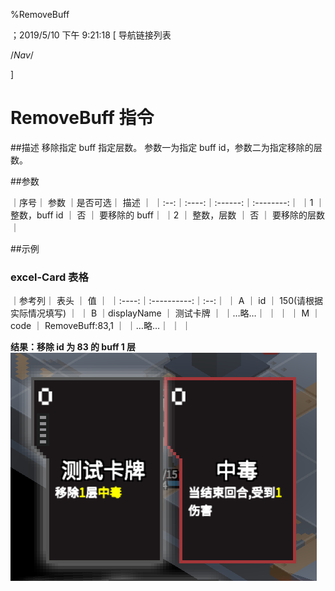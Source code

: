 
%RemoveBuff

；2019/5/10 下午 9:21:18
[ 导航链接列表

/*Nav*/

]
# RemoveBuff 指令

##描述
移除指定 buff 指定层数。
参数一为指定 buff id，参数二为指定移除的层数。

##参数

｜序号｜ 参数 ｜是否可选｜          描述  ｜
｜:--:｜:----:｜:------:｜:--------:｜
｜1  ｜ 整数，buff id ｜   否   ｜ 要移除的 buff｜
｜2 ｜ 整数，层数 ｜   否   ｜ 要移除的层数｜


##示例
### excel-Card 表格
｜参考列｜    表头    ｜ 值 ｜
｜:----:｜:----------:｜:--:｜
｜  A   ｜     id     ｜ 150(请根据实际情况填写)   ｜
｜  B   ｜displayName ｜  测试卡牌  ｜
｜…略…｜            ｜    ｜
｜  M   ｜    code    ｜ RemoveBuff:83,1  ｜
｜…略…｜            ｜    ｜

**结果：移除 id 为 83 的 buff 1 层**
![RemoveBuffSample1](removebuff~/Images~/REMOVEBUFFSAMPLE1.png)
